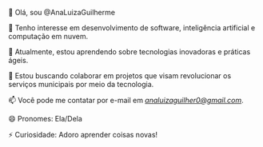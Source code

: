 
👋 Olá, sou @AnaLuizaGuilherme

👀 Tenho interesse em desenvolvimento de software, inteligência artificial e computação em nuvem.

🌱 Atualmente, estou aprendendo sobre tecnologias inovadoras e práticas ágeis.

💞️ Estou buscando colaborar em projetos que visam revolucionar os serviços municipais por meio da tecnologia.

📫 Você pode me contatar por e-mail em *analuizaguilher0@gmail.com*.

😄 Pronomes: Ela/Dela

⚡ Curiosidade: Adoro aprender coisas novas!
